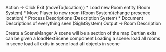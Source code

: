 Action -> 
    Click Exit (moveTo(location))
        * Load new Room entity (Room System)
        * Move Player to new room (Room System)(change presence location)
        * Process Descriptions (Description System)
        * Document Descriptions of everything seen (SightSystem)
    Output -> Room Description

Create a SceneManger
    A scene will be a section of the map 
    Certian exits can be given a loadNextScene component
    Loading a scene:
        load all rooms in scene
        load all exits in scene
        load all objects in scene